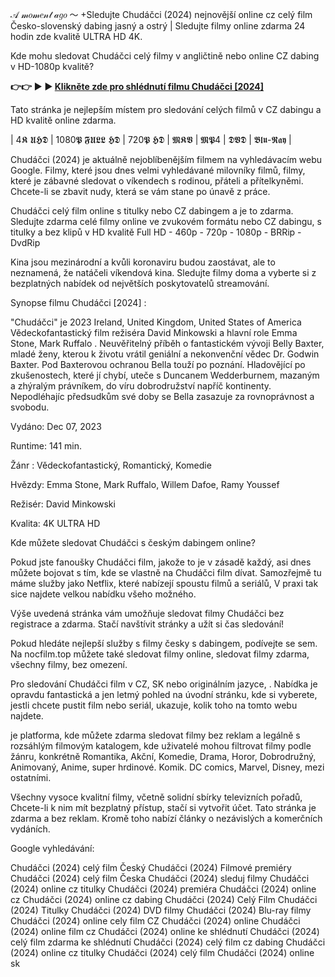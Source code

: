 𝒜 𝓂𝑜𝓂𝑒𝓃𝓉 𝒶𝑔𝑜 ～ +Sledujte Chudáčci (2024) nejnovější online cz celý film Česko-slovenský dabing jasný a ostrý | Sledujte filmy online zdarma 24 hodin zde kvalitě ULTRA HD 4K.

Kde mohu sledovat Chudáčci celý filmy v angličtině nebo online CZ dabing v HD-1080p kvalitě?

**👉👉 ► ► [Klikněte zde pro shlédnutí filmu Chudáčci \[2024\]](https://nocfilm.top/cs/792307/poor-things.html)**

Tato stránka je nejlepším místem pro sledování celých filmů v CZ dabingu a HD kvalitě online zdarma.

| 4𝕶 𝖀𝕳𝕯 | 1080𝕻 𝕱𝖀𝕷𝕷 𝕳𝕯 | 720𝕻 𝕳𝕯 | 𝕸𝕶𝖁 | 𝕸𝕻4 | 𝕯𝖁𝕯 | 𝕭𝖑𝖚-𝕽𝖆𝖞 |

Chudáčci (2024) je aktuálně nejoblíbenějším filmem na vyhledávacím webu Google. Filmy, které jsou dnes velmi vyhledávané milovníky filmů, filmy, které je zábavné sledovat o víkendech s rodinou, přáteli a přítelkyněmi. Chcete-li se zbavit nudy, která se vám stane po únavě z práce.

Chudáčci celý film online s titulky nebo CZ dabingem a je to zdarma. Sledujte zdarma celé filmy online ve zvukovém formátu nebo CZ dabingu, s titulky a bez klipů v HD kvalitě Full HD - 460p - 720p - 1080p - BRRip - DvdRip

Kina jsou mezinárodní a kvůli koronaviru budou zaostávat, ale to neznamená, že natáčeli víkendová kina. Sledujte filmy doma a vyberte si z bezplatných nabídek od největších poskytovatelů streamování.

Synopse filmu Chudáčci [2024] :

"Chudáčci"  je 2023 Ireland, United Kingdom, United States of America Vědeckofantastický film režiséra David Minkowski a hlavní role Emma Stone, Mark Ruffalo . Neuvěřitelný příběh o fantastickém vývoji Belly Baxter, mladé ženy, kterou k životu vrátil geniální a nekonvenční vědec Dr. Godwin Baxter. Pod Baxterovou ochranou Bella touží po poznání. Hladovějící po zkušenostech, které jí chybí, uteče s Duncanem Wedderburnem, mazaným a zhýralým právníkem, do víru dobrodružství napříč kontinenty. Nepodléhajíc předsudkům své doby se Bella zasazuje za rovnoprávnost a svobodu.

Vydáno: Dec 07, 2023

Runtime: 141 min.

Žánr : Vědeckofantastický, Romantický, Komedie

Hvězdy: Emma Stone, Mark Ruffalo, Willem Dafoe, Ramy Youssef

Režisér: David Minkowski

Kvalita: 4K ULTRA HD

Kde můžete sledovat Chudáčci s českým dabingem online?

Pokud jste fanoušky Chudáčci film, jakože to je v zásadě každý, asi dnes můžete bojovat s tím, kde se vlastně na Chudáčci film dívat. Samozřejmě tu máme služby jako Netflix, které nabízejí spoustu filmů a seriálů, V praxi tak sice najdete velkou nabídku všeho možného.

Výše uvedená stránka vám umožňuje sledovat filmy Chudáčci bez registrace a zdarma. Stačí navštívit stránky a užít si čas sledování!

Pokud hledáte nejlepší služby s filmy česky s dabingem, podívejte se sem. Na nocfilm.top můžete také sledovat filmy online, sledovat filmy zdarma, všechny filmy, bez omezení.

Pro sledování Chudáčci film v CZ, SK nebo originálním jazyce, . Nabídka je opravdu fantastická a jen letmý pohled na úvodní stránku, kde si vyberete, jestli chcete pustit film nebo seriál, ukazuje, kolik toho na tomto webu najdete.

je platforma, kde můžete zdarma sledovat filmy bez reklam a legálně s rozsáhlým filmovým katalogem, kde uživatelé mohou filtrovat filmy podle žánru, konkrétně Romantika, Akční, Komedie, Drama, Horor, Dobrodružný, Animovaný, Anime, super hrdinové. Komik. DC comics, Marvel, Disney, mezi ostatními.

Všechny vysoce kvalitní filmy, včetně solidní sbírky televizních pořadů, Chcete-li k nim mít bezplatný přístup, stačí si vytvořit účet. Tato stránka je zdarma a bez reklam. Kromě toho nabízí články o nezávislých a komerčních vydáních.

Google vyhledávání:

Chudáčci (2024) celý film Český
Chudáčci (2024) Filmové premiéry
Chudáčci (2024) celý film Česka
Chudáčci (2024) sleduj filmy
Chudáčci (2024) online cz titulky
Chudáčci (2024) premiéra
Chudáčci (2024) online cz
Chudáčci (2024) online cz dabing
Chudáčci (2024) Celý Film
Chudáčci (2024) Titulky
Chudáčci (2024) DVD filmy
Chudáčci (2024) Blu-ray filmy
Chudáčci (2024) online cely film CZ
Chudáčci (2024) online
Chudáčci (2024) online film cz
Chudáčci (2024) online ke shlédnutí
Chudáčci (2024) celý film zdarma ke shlédnutí
Chudáčci (2024) celý film cz dabing
Chudáčci (2024) online cz titulky
Chudáčci (2024) celý film
Chudáčci (2024) online sk
